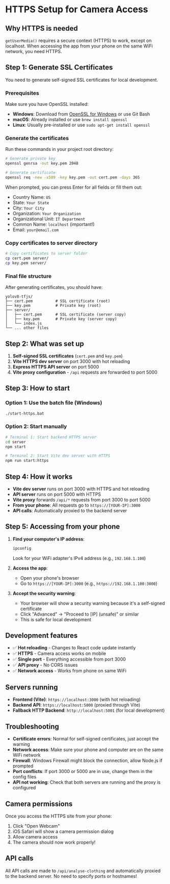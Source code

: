 # HTTPS Setup for Camera Access

## Why HTTPS is needed

`getUserMedia()` requires a secure context (HTTPS) to work, except on localhost. When accessing the app from your phone on the same WiFi network, you need HTTPS.

## Step 1: Generate SSL Certificates

You need to generate self-signed SSL certificates for local development.

### Prerequisites

Make sure you have OpenSSL installed:

- **Windows**: Download from [OpenSSL for Windows](https://slproweb.com/products/Win32OpenSSL.html) or use Git Bash
- **macOS**: Already installed or use `brew install openssl`
- **Linux**: Usually pre-installed or use `sudo apt-get install openssl`

### Generate the certificates

Run these commands in your project root directory:

```bash
# Generate private key
openssl genrsa -out key.pem 2048

# Generate certificate
openssl req -new -x509 -key key.pem -out cert.pem -days 365
```

When prompted, you can press Enter for all fields or fill them out:

- Country Name: `US`
- State: `Your State`
- City: `Your City`
- Organization: `Your Organization`
- Organizational Unit: `IT Department`
- Common Name: `localhost` (important!)
- Email: `your@email.com`

### Copy certificates to server directory

```bash
# Copy certificates to server folder
cp cert.pem server/
cp key.pem server/
```

### Final file structure

After generating certificates, you should have:

```
yolov8-tfjs/
├── cert.pem          # SSL certificate (root)
├── key.pem           # Private key (root)
├── server/
│   ├── cert.pem      # SSL certificate (server copy)
│   ├── key.pem       # Private key (server copy)
│   └── index.js
└── ... other files
```

## Step 2: What was set up

1. **Self-signed SSL certificates** (`cert.pem` and `key.pem`)
2. **Vite HTTPS dev server** on port 3000 with hot reloading
3. **Express HTTPS API server** on port 5000
4. **Vite proxy configuration** - `/api` requests are forwarded to port 5000

## Step 3: How to start

### Option 1: Use the batch file (Windows)

```bash
./start-https.bat
```

### Option 2: Start manually

```bash
# Terminal 1: Start backend HTTPS server
cd server
npm start

# Terminal 2: Start Vite dev server with HTTPS
npm run start:https
```

## Step 4: How it works

- **Vite dev server** runs on port 3000 with HTTPS and hot reloading
- **API server** runs on port 5000 with HTTPS
- **Vite proxy** forwards `/api/*` requests from port 3000 to port 5000
- **From your phone**: All requests go to `https://[YOUR-IP]:3000`
- **API calls**: Automatically proxied to the backend server

## Step 5: Accessing from your phone

1. **Find your computer's IP address**:

   ```bash
   ipconfig
   ```

   Look for your WiFi adapter's IPv4 address (e.g., `192.168.1.100`)

2. **Access the app**:

   - Open your phone's browser
   - Go to `https://[YOUR-IP]:3000` (e.g., `https://192.168.1.100:3000`)

3. **Accept the security warning**:
   - Your browser will show a security warning because it's a self-signed certificate
   - Click "Advanced" → "Proceed to [IP] (unsafe)" or similar
   - This is safe for local development

## Development features

- ✅ **Hot reloading** - Changes to React code update instantly
- ✅ **HTTPS** - Camera access works on mobile
- ✅ **Single port** - Everything accessible from port 3000
- ✅ **API proxy** - No CORS issues
- ✅ **Network access** - Works from phone on same WiFi

## Servers running

- **Frontend (Vite)**: `https://localhost:3000` (with hot reloading)
- **Backend API**: `https://localhost:5000` (proxied through Vite)
- **Fallback HTTP Backend**: `http://localhost:5001` (for local development)

## Troubleshooting

- **Certificate errors**: Normal for self-signed certificates, just accept the warning
- **Network access**: Make sure your phone and computer are on the same WiFi network
- **Firewall**: Windows Firewall might block the connection, allow Node.js if prompted
- **Port conflicts**: If port 3000 or 5000 are in use, change them in the config files
- **API not working**: Check that both servers are running and the proxy is configured

## Camera permissions

Once you access the HTTPS site from your phone:

1. Click "Open Webcam"
2. iOS Safari will show a camera permission dialog
3. Allow camera access
4. The camera should now work properly!

## API calls

All API calls are made to `/api/analyse-clothing` and automatically proxied to the backend server. No need to specify ports or hostnames!
